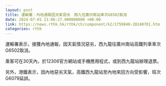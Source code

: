 ```yaml
---
layout: post
title: 運輸署：內地通報因天氣惡劣　西九往廣州南站車次G6502取消
date: 2024-07-01 21:06:27.000000000 +08:00
link: https://news.rthk.hk/rthk/ch/component/k2/1759840-20240701.htm
categories: rthk
---
```


運輸署表示，接獲內地通報，因天氣情況惡劣，西九龍往廣州南站高鐵列車車次G6502取消。

乘客可在30天內，於12306官方網站或手機應用程式，或到西九龍站辦理退票。

另外，港鐵表示，因內地惡劣天氣，高鐵西九龍站至內地來回方向受影響，班次G6079延誤。
